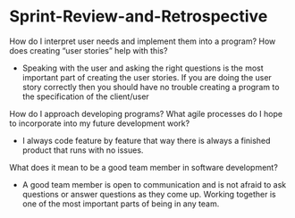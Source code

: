 # Sprint-Review-and-Retrospective
How do I interpret user needs and implement them into a program? How does creating “user stories” help with this?
- Speaking with the user and asking the right questions is the most important part of creating the user stories. If you are doing the user story correctly then you should have no trouble creating a program to the specification of the client/user

How do I approach developing programs? What agile processes do I hope to incorporate into my future development work?
- I always code feature by feature that way there is always a finished product that runs with no issues.

What does it mean to be a good team member in software development?
- A good team member is open to communication and is not afraid to ask questions or answer questions as they come up. Working together is one of the most important parts of being in any team.
